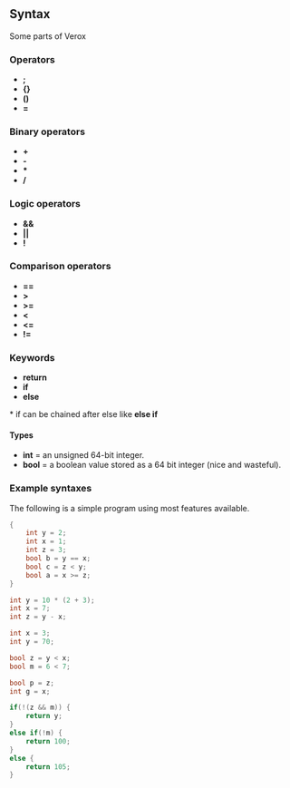 #

## Syntax

Some parts of Verox

### Operators

* **;**
* **{}**
* **()**
* **=**

### Binary operators

* **+**
* **-**
* **\***
* **/**

### Logic operators

* **&&**
* **||**
* **!**

### Comparison operators

* **==**
* **>**
* **>=**
* **<**
* **<=**
* **!=**

### Keywords

* **return**
* **if**
* **else**

\* if can be chained after else like **else if**

#### Types

* **int** = an unsigned 64-bit integer.
* **bool** = a boolean value stored as a 64 bit integer (nice and wasteful).

<!--### Built-in functions
 * **void print(int n)** = will put a raw int to the output console and append newline character. -->

### Example syntaxes

The following is a simple program using most features available.

```cpp
{
    int y = 2;
    int x = 1;
    int z = 3;
    bool b = y == x;
    bool c = z < y;
    bool a = x >= z;
}

int y = 10 * (2 + 3);
int x = 7;
int z = y - x;

int x = 3;
int y = 70;

bool z = y < x;
bool m = 6 < 7;

bool p = z;
int g = x;

if(!(z && m)) {
    return y;
}
else if(!m) {
    return 100;
}
else {
    return 105;
}
```
